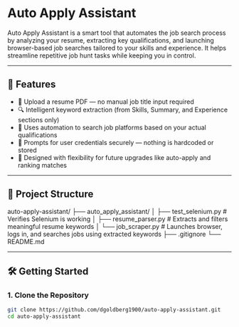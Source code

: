 # Auto Apply Assistant

Auto Apply Assistant is a smart tool that automates the job search process by analyzing your resume, extracting key qualifications, and launching browser-based job searches tailored to your skills and experience. It helps streamline repetitive job hunt tasks while keeping you in control.

---

## 🚀 Features

- 📄 Upload a resume PDF — no manual job title input required
- 🔍 Intelligent keyword extraction (from Skills, Summary, and Experience sections only)
- 🤖 Uses automation to search job platforms based on your actual qualifications
- 🔐 Prompts for user credentials securely — nothing is hardcoded or stored
- 🧠 Designed with flexibility for future upgrades like auto-apply and ranking matches

---

## 📂 Project Structure

auto-apply-assistant/ ├── auto_apply_assistant/ │ ├── test_selenium.py # Verifies Selenium is working │ ├── resume_parser.py # Extracts and filters meaningful resume keywords │ └── job_scraper.py # Launches browser, logs in, and searches jobs using extracted keywords ├── .gitignore └── README.md

---

## 🛠️ Getting Started

### 1. Clone the Repository

```bash
git clone https://github.com/dgoldberg1900/auto-apply-assistant.git
cd auto-apply-assistant


